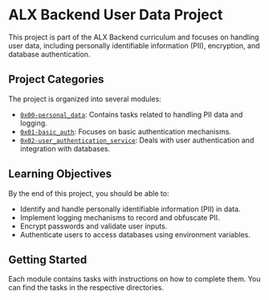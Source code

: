 # ALX Backend User Data Project

This project is part of the ALX Backend curriculum and focuses on handling user data, including personally identifiable information (PII), encryption, and database authentication.

## Project Categories

The project is organized into several modules:

- [`0x00-personal_data`](./0x00-personal_data/README.md): Contains tasks related to handling PII data and logging.
- [`0x01-basic_auth`](./0x01-basic_auth/README.md): Focuses on basic authentication mechanisms.
- [`0x02-user_authentication_service`](./0x02-user_authentication_service/README.md): Deals with user authentication and integration with databases.

## Learning Objectives

By the end of this project, you should be able to:

- Identify and handle personally identifiable information (PII) in data.
- Implement logging mechanisms to record and obfuscate PII.
- Encrypt passwords and validate user inputs.
- Authenticate users to access databases using environment variables.

## Getting Started

Each module contains tasks with instructions on how to complete them. You can find the tasks in the respective directories.
